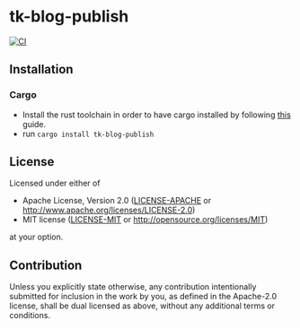 # tk-blog-publish
<!-- [![Crates.io](https://img.shields.io/crates/v/tk-blog-publish.svg)](https://crates.io/crates/tk-blog-publish) -->
<!-- [![Docs.rs](https://docs.rs/tk-blog-publish/badge.svg)](https://docs.rs/tk-blog-publish) -->
[![CI](https://github.com//tk-blog-publish/workflows/CI/badge.svg)](https://github.com//tk-blog-publish/actions)

## Installation

### Cargo

* Install the rust toolchain in order to have cargo installed by following
  [this](https://www.rust-lang.org/tools/install) guide.
* run `cargo install tk-blog-publish`

## License

Licensed under either of

 * Apache License, Version 2.0
   ([LICENSE-APACHE](LICENSE-APACHE) or http://www.apache.org/licenses/LICENSE-2.0)
 * MIT license
   ([LICENSE-MIT](LICENSE-MIT) or http://opensource.org/licenses/MIT)

at your option.

## Contribution

Unless you explicitly state otherwise, any contribution intentionally submitted
for inclusion in the work by you, as defined in the Apache-2.0 license, shall be
dual licensed as above, without any additional terms or conditions.
